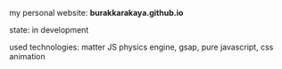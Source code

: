my personal website: **burakkarakaya.github.io**

state: in development

used technologies: matter JS physics engine, gsap, pure javascript, css animation 
